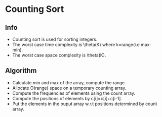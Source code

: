 # Counting Sort

## Info
* Counting sort is used for sorting integers.
* The worst case time complexity is \theta(K) where k=range(i.e max-min).
* The worst case space complexity is \theta(K).


## Algorithm
* Calculate min and max of the array, compute the range.
* Allocate O(range) space on a temporary counting array.
* Compute the frequencies of elements using the count array.
* Compute the positions of elements by c[i]=c[i]+c[i-1].
* Put the elements in the ouput array w.r.t positions determined by count array.
